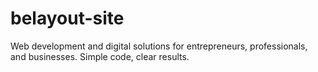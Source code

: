 # belayout-site
 Web development and digital solutions for entrepreneurs, professionals, and businesses. Simple code, clear results.
